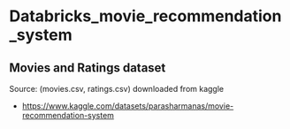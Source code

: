 # Databricks_movie_recommendation_system

## Movies and Ratings dataset

Source: (movies.csv, ratings.csv) downloaded from kaggle
- https://www.kaggle.com/datasets/parasharmanas/movie-recommendation-system

##
